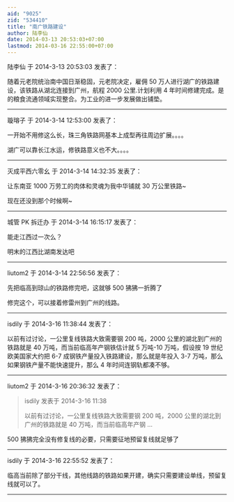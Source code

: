 ```yaml
---
aid: "9025"
zid: "534410"
title: "南广铁路建设"
author: 陆李仙
date: 2014-03-13 20:53:03+07:00
lastmod: 2014-03-16 22:55:00+07:00
---
```


陆李仙 于 2014-3-13 20:53:03 发表了：

随着元老院统治南中国日渐稳固，元老院决定，雇佣 50 万人进行湖广的铁路建设，该铁路从湖北连接到广州，航程 2000 公里.计划利用 4 年时间修建完成。是的粮食流通领域实现整合。为工业的进一步发展做出铺垫。

---

璇瑢子 于 2014-3-14 12:53:00 发表了：

一开始不用修这么长，珠三角铁路网基本上成型再往周边扩展。。。。

湖广可以靠长江水运，修铁路意义也不大。。。。

---

灭成平西六零幺 于 2014-3-14 14:32:35 发表了：

让东南亚 1000 万劳工的肉体和灵魂为我中华铺就 30 万公里铁路~

现在还没到那个时候啊~

---

城管 PK 拆迁办 于 2014-3-14 16:15:17 发表了：

能走江西过一次么？

明末的江西比湖南发达吧

---

liutom2 于 2014-3-14 22:56:56 发表了：

先把临高到琼山的铁路修完吧，这就够 500 狒狒一折腾了

修完这个，可以接着修雷州到广州的线路。

---

isdily 于 2014-3-16 11:38:44 发表了：

以前有过讨论，一公里复线铁路大致需要钢 200 吨，2000 公里的湖北到广州的铁路就是 40 万吨，而当前临高年产钢铁估计就 5 万吨-10 万吨，假设按 19 世纪欧美国家大约把 6-7 成钢铁产量投入铁路建设，那么就是年投入 3-7 万吨，那么如果钢铁产量不能快速提升，那么 4 年时间连钢轨都凑不够。

---

liutom2 于 2014-3-16 20:36:32 发表了：

> isdily 发表于 2014-3-16 11:38
>
> 以前有过讨论，一公里复线铁路大致需要钢 200 吨，2000 公里的湖北到广州的铁路就是 40 万吨，而当前临高年产钢 ...

500 狒狒完全没有修复线的必要，只需要征地预留复线就足够了

---

isdily 于 2014-3-16 22:55:52 发表了：

临高当前除了部分干线，其他线路的铁路如果开建，确实只需要建设单线，预留复线就可以了。

---
